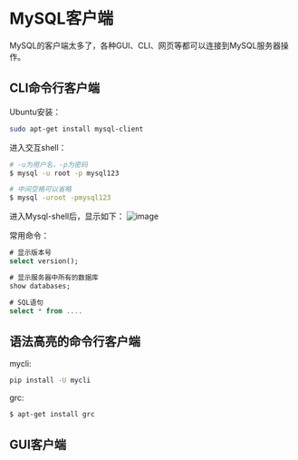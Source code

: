 # MySQL客户端

MySQL的客户端太多了，各种GUI、CLI、网页等都可以连接到MySQL服务器操作。

## CLI命令行客户端

Ubuntu安装：
```sh
sudo apt-get install mysql-client
```

进入交互shell：
```sh
# -u为用户名，-p为密码
$ mysql -u root -p mysql123

# 中间空格可以省略
$ mysql -uroot -pmysql123
```

进入Mysql-shell后，显示如下：
![image](https://user-images.githubusercontent.com/14041622/48893421-445af580-ee7b-11e8-9730-35477ce05559.png)


常用命令：
```sql
# 显示版本号
select version();

# 显示服务器中所有的数据库
show databases;

# SQL语句
select * from ....
```

## 语法高亮的命令行客户端

mycli:
```sh
pip install -U mycli
```

grc:
```sh
$ apt-get install grc
```

## GUI客户端



